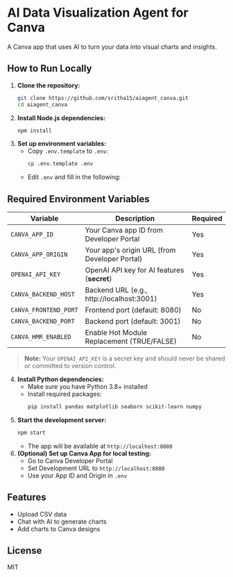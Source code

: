 # AI Data Visualization Agent for Canva

A Canva app that uses AI to turn your data into visual charts and insights.

## How to Run Locally

1. **Clone the repository:**
   ```bash
   git clone https://github.com/sritha15/aiagent_canva.git
   cd aiagent_canva
   ```
2. **Install Node.js dependencies:**
   ```bash
   npm install
   ```
3. **Set up environment variables:**
   - Copy `.env.template` to `.env`:
     ```bash
     cp .env.template .env
     ```
   - Edit `.env` and fill in the following:

## Required Environment Variables

| Variable              | Description                                      | Required |
|-----------------------|--------------------------------------------------|----------|
| `CANVA_APP_ID`        | Your Canva app ID from Developer Portal           | Yes      |
| `CANVA_APP_ORIGIN`    | Your app's origin URL (from Developer Portal)     | Yes      |
| `OPENAI_API_KEY`      | OpenAI API key for AI features (**secret**)       | Yes      |
| `CANVA_BACKEND_HOST`  | Backend URL (e.g., http://localhost:3001)        | Yes      |
| `CANVA_FRONTEND_PORT` | Frontend port (default: 8080)                    | No       |
| `CANVA_BACKEND_PORT`  | Backend port (default: 3001)                     | No       |
| `CANVA_HMR_ENABLED`   | Enable Hot Module Replacement (TRUE/FALSE)        | No       |

> **Note:** Your `OPENAI_API_KEY` is a secret key and should never be shared or committed to version control.

4. **Install Python dependencies:**
   - Make sure you have Python 3.8+ installed
   - Install required packages:
     ```bash
     pip install pandas matplotlib seaborn scikit-learn numpy
     ```
5. **Start the development server:**
   ```bash
   npm start
   ```
   - The app will be available at `http://localhost:8080`
6. **(Optional) Set up Canva App for local testing:**
   - Go to Canva Developer Portal
   - Set Development URL to `http://localhost:8080`
   - Use your App ID and Origin in `.env`

## Features
- Upload CSV data
- Chat with AI to generate charts
- Add charts to Canva designs

## License
MIT 